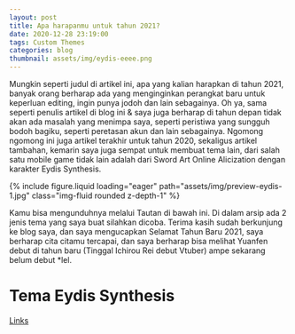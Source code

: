 ```yaml
---
layout: post
title: Apa harapanmu untuk tahun 2021?
date: 2020-12-28 23:19:00
tags: Custom Themes
categories: blog
thumbnail: assets/img/eydis-eeee.png
---
```


Mungkin seperti judul di artikel ini, apa yang kalian harapkan di tahun 2021, banyak orang berharap ada yang menginginkan perangkat baru untuk keperluan editing, ingin punya jodoh dan lain sebagainya. Oh ya, sama seperti penulis artikel di blog ini & saya juga berharap di tahun depan tidak akan ada masalah yang menimpa saya, seperti peristiwa yang sungguh bodoh bagiku, seperti peretasan akun dan lain sebagainya. Ngomong ngomong ini juga artikel terakhir untuk tahun 2020, sekaligus artikel tambahan, kemarin saya juga sempat untuk membuat tema lain, dari salah satu mobile game tidak lain adalah dari Sword Art Online Alicization dengan karakter Eydis Synthesis.

<div class="row mt-3">
    <div class="col-sm mt-3 mt-md-0">
        {% include figure.liquid loading="eager" path="assets/img/preview-eydis-1.jpg" class="img-fluid rounded z-depth-1" %}
    </div>
</div>

Kamu bisa mengunduhnya melalui Tautan di bawah ini. Di dalam arsip ada 2 jenis tema yang saya buat silahkan dicoba. Terima kasih sudah berkunjung ke blog saya, dan saya mengucapkan Selamat Tahun Baru 2021, saya berharap cita citamu tercapai, dan saya berharap bisa melihat Yuanfen debut di tahun baru (Tinggal Ichirou Rei debut Vtuber) ampe sekarang belum debut *lel.

# Tema Eydis Synthesis

[Links](https://github.com/naturbrilian/Chrome-Themes)
